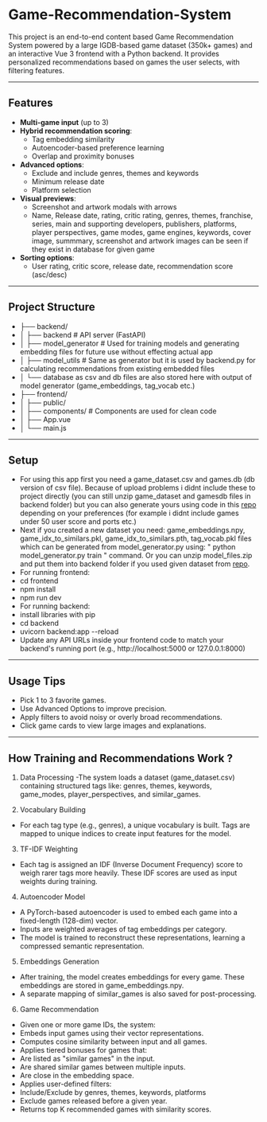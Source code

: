 # Game-Recommendation-System
This project is an end-to-end content based Game Recommendation System powered by a large IGDB-based game dataset (350k+ games) and an interactive Vue 3 frontend with a Python backend.
It provides personalized recommendations based on games the user selects, with filtering features.

---

## Features
- **Multi-game input** (up to 3)
- **Hybrid recommendation scoring**:
  - Tag embedding similarity
  - Autoencoder-based preference learning
  - Overlap and proximity bonuses
- **Advanced options**:
  - Exclude and include genres, themes and keywords
  - Minimum release date
  - Platform selection
- **Visual previews**:
  - Screenshot and artwork modals with arrows
  - Name, Release date, rating, critic rating, genres, themes, franchise, series, main and supporting developers, publishers, platforms, player perspectives, game modes, game engines, keywords, cover image, summmary, screenshot and artwork images can be seen if they exist in database for given game
- **Sorting options**:
  - User rating, critic score, release date, recommendation score (asc/desc)
---
## Project Structure
- ├── backend/
- │ ├── backend # API server (FastAPI)
- │ ├── model_generator # Used for training models and generating embedding files for future use without effecting actual app
- │ ├── model_utils # Same as generator but it is used by backend.py for calculating recommendations from existing embedded files
- │ └── database as csv and db files are also stored here with output of model generator (game_embeddings, tag_vocab etc.)
- ├── frontend/
- │ ├── public/ 
- │ ├── components/ # Components are used for clean code
- │ ├── App.vue 
- │ └── main.js 
---
## Setup
- For using this app first you need a game_dataset.csv and games.db (db version of csv file). Because of upload problems i didnt include these to project directly (you can still unzip game_dataset and gamesdb files in backend folder) but you can also generate yours using code in this [repo](https://github.com/emirshn/IGDB-Database-Fetcher) depending on your preferences (for example i didnt include games under 50 user score and ports etc.)
- Next if you created a new dataset you need: game_embeddings.npy, game_idx_to_similars.pkl, game_idx_to_similars.pth, tag_vocab.pkl files which can be generated from model_generator.py using:
  " python model_generator.py train " command. Or you can unzip model_files.zip and put them into backend folder if you used given dataset from [repo](https://github.com/emirshn/IGDB-Database-Fetcher).
- For running frontend:
- cd frontend
- npm install
- npm run dev
- For running backend:
- install libraries with pip
- cd backend
- uvicorn backend:app --reload
- Update any API URLs inside your frontend code to match your backend's running port (e.g., http://localhost:5000 or 127.0.0.1:8000)
---

## Usage Tips
- Pick 1 to 3 favorite games.
- Use Advanced Options to improve precision. 
- Apply filters to avoid noisy or overly broad recommendations.
- Click game cards to view large images and explanations.
  
---
## How Training and Recommendations Work ?
1. Data Processing
-The system loads a dataset (game_dataset.csv) containing structured tags like: genres, themes, keywords, game_modes, player_perspectives, and similar_games.

3. Vocabulary Building
- For each tag type (e.g., genres), a unique vocabulary is built. Tags are mapped to unique indices to create input features for the model.

3. TF-IDF Weighting
- Each tag is assigned an IDF (Inverse Document Frequency) score to weigh rarer tags more heavily. These IDF scores are used as input weights during training.

4. Autoencoder Model
- A PyTorch-based autoencoder is used to embed each game into a fixed-length (128-dim) vector.
- Inputs are weighted averages of tag embeddings per category.
- The model is trained to reconstruct these representations, learning a compressed semantic representation.

5. Embeddings Generation
- After training, the model creates embeddings for every game. These embeddings are stored in game_embeddings.npy.
- A separate mapping of similar_games is also saved for post-processing.

6. Game Recommendation
- Given one or more game IDs, the system:
- Embeds input games using their vector representations.
- Computes cosine similarity between input and all games.
- Applies tiered bonuses for games that:
- Are listed as "similar games" in the input.
- Are shared similar games between multiple inputs.
- Are close in the embedding space.
- Applies user-defined filters:
- Include/Exclude by genres, themes, keywords, platforms
- Exclude games released before a given year.
- Returns top K recommended games with similarity scores.

